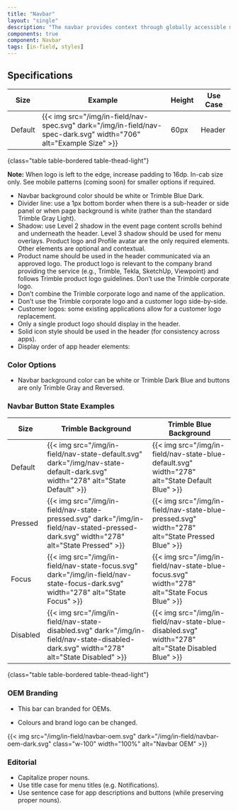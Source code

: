 ```yaml
---
title: "Navbar"
layout: "single"
description: "The navbar provides context through globally accessible menu options."
components: true
component: Navbar
tags: [in-field, styles]
---
```


## Specifications

<!-- prettier-ignore-start -->
| Size    | Example                                                                                                            | Height | Use Case |
| ------- | ------------------------------------------------------------------------------------------------------------------ |--------|----------|
| Default | {{< img src="/img/in-field/nav-spec.svg" dark="/img/in-field/nav-spec-dark.svg" width="706" alt="Example Size" >}} | 60px   | Header   |
{class="table table-bordered table-thead-light"}
<!-- prettier-ignore-end -->

**Note:** When logo is left to the edge, increase padding to 16dp. In-cab size only. See mobile patterns (coming soon) for smaller options if required.

- Navbar background color should be white or Trimble Blue Dark.
- Divider line: use a 1px bottom border when there is a sub-header or side panel or when page background is white (rather than the standard Trimble Gray Light).
- Shadow: use Level 2 shadow in the event page content scrolls behind and underneath the header. Level 3 shadow should be used for menu overlays.
  Product logo and Profile avatar are the only required elements. Other elements are optional and contextual.
- Product name should be used in the header communicated via an approved logo. The product logo is relevant to the company brand providing the service (e.g., Trimble, Tekla, SketchUp, Viewpoint) and follows Trimble product logo guidelines.
  Don’t use the Trimble corporate logo.
- Don’t combine the Trimble corporate logo and name of the application.
- Don’t use the Trimble corporate logo and a customer logo side-by-side.
- Customer logos: some existing applications allow for a customer logo replacement.
- Only a single product logo should display in the header.
- Solid icon style should be used in the header (for consistency across apps).
- Display order of app header elements:

### Color Options

- Navbar background color can be white or Trimble Dark Blue and buttons are only Trimble Gray and Reversed.

### Navbar Button State Examples

<!-- prettier-ignore-start -->
| Size     | Trimble Background                                                                                    | Trimble Blue Background | 
| -------- | ----------------------------------------------------------------------------------------------------- |-------------------------|
| Default  | {{< img src="/img/in-field/nav-state-default.svg" dark="/img/nav-state-default-dark.svg" width="278" alt="State Default" >}}   |  {{< img src="/img/in-field/nav-state-blue-default.svg" width="278" alt="State Default Blue" >}}    |  
| Pressed  | {{< img src="/img/in-field/nav-state-pressed.svg" dark="/img/in-field/nav-stated-pressed-dark.svg" width="278" alt="State Pressed" >}}   |  {{< img src="/img/in-field/nav-state-blue-pressed.svg" width="278" alt="State Pressed Blue" >}}    | 
| Focus    | {{< img src="/img/in-field/nav-state-focus.svg" dark="/img/in-field/nav-state-focus-dark.svg" width="278" alt="State Focus" >}}   |  {{< img src="/img/in-field/nav-state-blue-focus.svg" width="278" alt="State Focus Blue" >}}    | 
| Disabled | {{< img src="/img/in-field/nav-state-disabled.svg" dark="/img/in-field/nav-state-disabled-dark.svg" width="278" alt="State Disabled" >}}   |  {{< img src="/img/in-field/nav-state-blue-disabled.svg" width="278" alt="State Disabled Blue" >}}    | 
{class="table table-bordered table-thead-light"}
<!-- prettier-ignore-end -->

### OEM Branding

- This bar can branded for OEMs.

- Colours and brand logo can be changed.

{{< img src="/img/in-field/navbar-oem.svg" dark="/img/in-field/navbar-oem-dark.svg" class="w-100" width="100%" alt="Navbar OEM" >}}

### Editorial

- Capitalize proper nouns.
- Use title case for menu titles (e.g. Notifications).
- Use sentence case for app descriptions and buttons (while preserving proper nouns).
